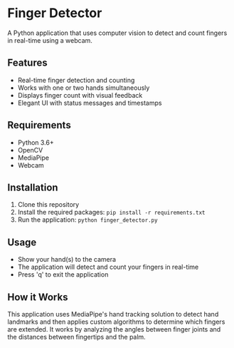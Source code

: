 # Finger Detector

A Python application that uses computer vision to detect and count fingers in real-time using a webcam.

## Features

- Real-time finger detection and counting
- Works with one or two hands simultaneously
- Displays finger count with visual feedback
- Elegant UI with status messages and timestamps

## Requirements

- Python 3.6+
- OpenCV
- MediaPipe
- Webcam

## Installation

1. Clone this repository
2. Install the required packages: `pip install -r requirements.txt`
3. Run the application: `python finger_detector.py`

## Usage

- Show your hand(s) to the camera
- The application will detect and count your fingers in real-time
- Press 'q' to exit the application

## How it Works

This application uses MediaPipe's hand tracking solution to detect hand landmarks and then applies custom algorithms to determine which fingers are extended. It works by analyzing the angles between finger joints and the distances between fingertips and the palm.
